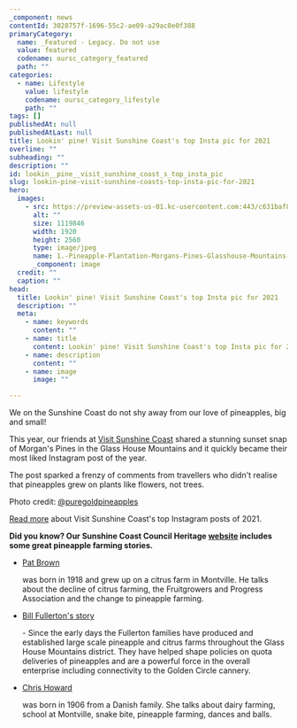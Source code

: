 ```yaml
---
_component: news
contentId: 3028757f-1696-55c2-ae09-a29ac0e0f388
primaryCategory:
  name: _Featured - Legacy. Do not use
  value: featured
  codename: oursc_category_featured
  path: ""
categories:
  - name: Lifestyle
    value: lifestyle
    codename: oursc_category_lifestyle
    path: ""
tags: []
publishedAt: null
publishedAtLast: null
title: Lookin' pine! Visit Sunshine Coast's top Insta pic for 2021
overline: ""
subheading: ""
description: ""
id: lookin__pine__visit_sunshine_coast_s_top_insta_pic
slug: lookin-pine-visit-sunshine-coasts-top-insta-pic-for-2021
hero:
  images:
    - src: https://preview-assets-us-01.kc-usercontent.com:443/c631baf8-1b46-001f-580c-d0001b68b4a8/acdb6b8a-f850-409d-b760-11e2177cda1f/1.-Pineapple-Plantation-Morgans-Pines-Glasshouse-Mountains-Must-Credit-%40PureGoldPineapples-scaled.jpg
      alt: ""
      size: 1119846
      width: 1920
      height: 2560
      type: image/jpeg
      name: 1.-Pineapple-Plantation-Morgans-Pines-Glasshouse-Mountains-Must-Credit-@PureGoldPineapples-scaled.jpg
      _component: image
  credit: ""
  caption: ""
head:
  title: Lookin' pine! Visit Sunshine Coast's top Insta pic for 2021
  description: ""
  meta:
    - name: keywords
      content: ""
    - name: title
      content: Lookin' pine! Visit Sunshine Coast's top Insta pic for 2021
    - name: description
      content: ""
    - name: image
      image: ""

---
```

We on the Sunshine Coast do not shy away from our love of pineapples, big and small!

This year, our friends at [Visit Sunshine Coast](https://www.instagram.com/VisitSunshineCoast/?hl=en)
&#x20;shared a stunning sunset snap of Morgan's Pines in the Glass House Mountains and it quickly became their most liked Instagram post of the year.

The post sparked a frenzy of comments from travellers who didn't realise that pineapples grew on plants like flowers, not trees.

Photo credit: [@puregoldpineapples](https://www.instagram.com/puregoldpineapples/)


[Read more](https://corporate.visitsunshinecoast.com/visit-sunshine-coast-reveals-top-10-instagram-posts-of-2021/)
&#x20;about Visit Sunshine Coast's top Instagram posts of 2021.

**Did you know? Our Sunshine Coast Council Heritage [website](https://heritage.sunshinecoast.qld.gov.au/)
&#x20;includes some great pineapple farming stories.**

*   [Pat Brown](https://heritage.sunshinecoast.qld.gov.au/Stories/Agriculture/Pat-Brown)


    was born in 1918 and grew up on a citrus farm in Montville. He talks about the decline of citrus farming, the Fruitgrowers and Progress Association and the change to pineapple farming.

*   [Bill Fullerton's story](https://heritage.sunshinecoast.qld.gov.au/Stories/Agriculture/Bill-Fullerton)


    \- Since the early days the Fullerton families have produced and established large scale pineapple and citrus farms throughout the Glass House Mountains district. They have helped shape policies on quota deliveries of pineapples and are a powerful force in the overall enterprise including connectivity to the Golden Circle cannery.

*   [Chris Howard](https://heritage.sunshinecoast.qld.gov.au/Stories/Agriculture/Chris-Howard)


    was born in 1906 from a Danish family. She talks about dairy farming, school at Montville, snake bite, pineapple farming, dances and balls.
